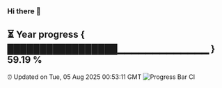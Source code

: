 ### Hi there 👋
⏳ Year progress { █████████████████▁▁▁▁▁▁▁▁▁▁▁▁▁ } 59.19 %
---
⏰ Updated on Tue, 05 Aug 2025 00:53:11 GMT
![Progress Bar CI](https://github.com/Moyi321/Moyi321/workflows/Progress%20Bar%20CI/badge.svg)
